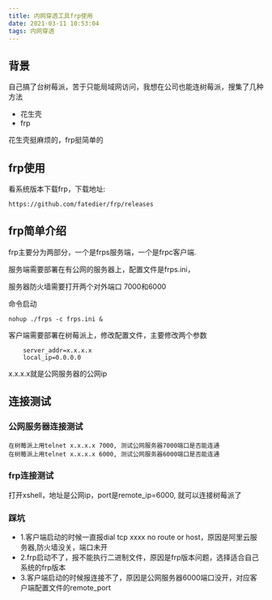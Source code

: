 ```yaml
---
title: 内网穿透工具frp使用
date: 2021-03-11 10:53:04
tags: 内网穿透
---
```


## 背景
自己搞了台树莓派，苦于只能局域网访问，我想在公司也能连树莓派，搜集了几种方法
- 花生壳
- frp

花生壳挺麻烦的，frp挺简单的
<!--more-->

## frp使用
看系统版本下载frp，下载地址:
    
    https://github.com/fatedier/frp/releases
    
## frp简单介绍
frp主要分为两部分，一个是frps服务端，一个是frpc客户端.

服务端需要部署在有公网的服务器上，配置文件是frps.ini，

服务器防火墙需要打开两个对外端口 7000和6000

命令启动

    nohup ./frps -c frps.ini &
    
客户端需要部署在树莓派上，修改配置文件，主要修改两个参数
```
    server_addr=x.x.x.x
    local_ip=0.0.0.0
```
x.x.x.x就是公网服务器的公网ip

## 连接测试
### 公网服务器连接测试
```
在树莓派上用telnet x.x.x.x 7000, 测试公网服务器7000端口是否能连通
在树莓派上用telnet x.x.x.x 6000, 测试公网服务器6000端口是否能连通
```
### frp连接测试
打开xshell，地址是公网ip，port是remote_ip=6000, 就可以连接树莓派了

### 踩坑
- 1.客户端启动的时候一直报dial tcp xxxx no route or host，原因是阿里云服务器,防火墙没关，端口未开
- 2.frp启动不了，报不能执行二进制文件，原因是frp版本问题，选择适合自己系统的frp版本
- 3.客户端启动的时候报连接不了，原因是公网服务器6000端口没开，对应客户端配置文件的remote_port